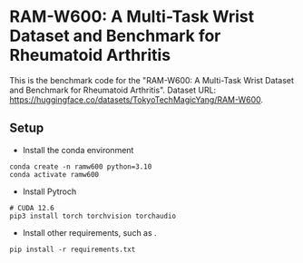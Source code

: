 # RAM-W600: A Multi-Task Wrist Dataset and Benchmark for Rheumatoid Arthritis
This is the benchmark code for the "RAM-W600: A Multi-Task Wrist Dataset and Benchmark for Rheumatoid Arthritis".
Dataset URL: <https://huggingface.co/datasets/TokyoTechMagicYang/RAM-W600>.
## Setup
- Install the conda environment
```
conda create -n ramw600 python=3.10
conda activate ramw600
```
- Install Pytroch
```
# CUDA 12.6
pip3 install torch torchvision torchaudio
```
- Install other requirements, such as .
```
pip install -r requirements.txt
```
